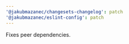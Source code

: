```yaml
---
'@jakubmazanec/changesets-changelog': patch
'@jakubmazanec/eslint-config': patch
---
```


Fixes peer dependencies.
